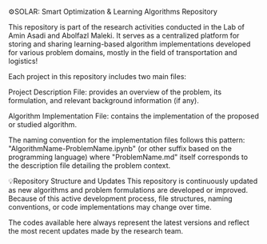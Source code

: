 ⚙️SOLAR: Smart Optimization & Learning Algorithms Repository 


This repository is part of the research activities conducted in the Lab of Amin Asadi and Abolfazl Maleki. It serves as a centralized platform for storing and sharing learning-based algorithm implementations developed for various problem domains, mostly in the field of transportation and logistics!

Each project in this repository includes two main files:

Project Description File: provides an overview of the problem, its formulation, and relevant background information (if any).

Algorithm Implementation File: contains the implementation of the proposed or studied algorithm.

The naming convention for the implementation files follows this pattern:
"AlgorithmName-ProblemName.ipynb" (or other suffix based on the programming language)
where "ProblemName.md" itself corresponds to the description file detailing the problem context.

💡Repository Structure and Updates
This repository is continuously updated as new algorithms and problem formulations are developed or improved.
Because of this active development process, file structures, naming conventions, or code implementations may change over time.

The codes available here always represent the latest versions and reflect the most recent updates made by the research team.
